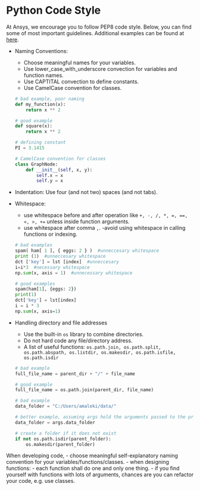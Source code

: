 # Python Code Style

At Ansys, we encourage you to follow PEP8 code style. Below, you can find some of most important guidelines. Additional examples can be found at [here](https://www.python.org/dev/peps/pep-0008/).

- Naming Conventions:
    - Choose meaningful names for your variables.
    - Use lower_case_with_underscore convection for variables and function names.
	- Use CAPTITAL convection to define constants.
	- Use CamelCase convention for classes.

	```python
	# bad example, poor naming
	def my_function(x):
	    return x ** 2

	# good example
	def square(x):
		return x ** 2

	# defining constant
	PI = 3.1415

	# CamelCase convention for classes
	class GraphNode:
	    def __init__(self, x, y):
	        self.x = x
	        self.y = x
	```

- Indentation: Use four (and not two) spaces (and not tabs).
- Whitespace:
    - use whitespace before and after operation like `+, -, /, *, =, ==, <, >, +=` unless inside function arguments.
    - use whitespace after comma `,`.
    -avoid using whitespace in calling functions or indexing.

    ```python
    # bad examples
    spam( ham[ 1 ], { eggs: 2 } )  #unneccesary whitespace
    print (1)  #unneccesary whitespace
    dct ['key'] = lst [index]  #unneccesary
    i=i*3  #necessary whitespace
    np.sum(x, axis = 1)  #unnecessary whitespace

    # good examples
    spam(ham[1], {eggs: 2})
    print(1)
    dct['key'] = lst[index]
    i = i * 3
    np.sum(x, axis=1)
    ```
- Handling directory and file addresses
	- Use the built-in `os` library to combine directories.
	- Do not hard code any file/directory address.
	- A list of useful functions: `os.path.join, os.path.split, os.path.abspath, os.listdir, os.makesdir, os.path.isfile, os.path.isdir`

	```python
	# bad example
	full_file_name = parent_dir + "/" + file_name

	# good example
	full_file_name = os.path.join(parent_dir, file_name)

	# bad example
	data_folder = "C:/Users/amaleki/data/"

	# better example, assuming args hold the arguments passed to the program
	data_folder = args.data_folder

	# create a folder if it does not exist
	if not os.path.isdir(parent_folder):
	    os.makesdir(parent_folder)

	```

When developing code,
	- choose meaningful self-explanatory naming convention for your variables/functions/classes. 
	- when designing functions:
		- each function shall do one and only one thing.
		- if you find yourself with functions with lots of arguments, chances are you can refactor your code, e.g. use classes.
